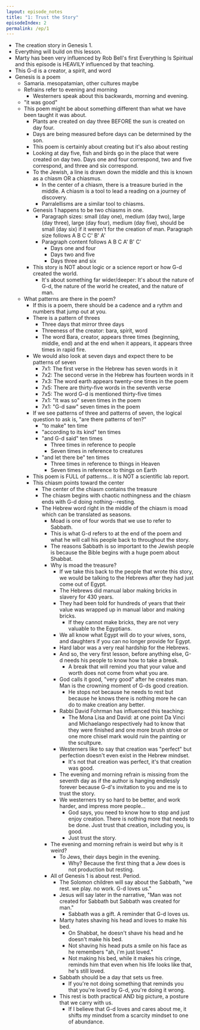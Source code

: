 ```yaml
---
layout: episode_notes
title: "1: Trust the Story"
episodeIndex: 2
permalink: /ep/1
---
```

- The creation story in Genesis 1.
- Everything will build on this lesson.
- Marty has been very influenced by Rob Bell's first Everything Is Spiritual and this episode is HEAVILY influenced by that teaching.
- This G-d is a creator, a spirit, and word
- Genesis is a poem
  - Samaria. mesopatamian, other cultures maybe
  - Refrains refer to evening and morning
    - Westerners speak about this backwards, morning and evening.
  - "it was good"
  - This poem might be about something different than what we have been taught it was about.
    - Plants are created on day three BEFORE the sun is created on day four.
    - Days are being measured before days can be determined by the son.
    - This poem is certainly about creating but it's also about resting
    - Looking at day five, fish and birds go in the place that were created on day two. Days one and four correspond, two and five correspond, and three and six correspond.
    - To the Jewish, a line is drawn down the middle and this is known as a chiasm OR a chiasmus.
      - In the center of a chiasm, there is a treasure buried in the middle. A chiasm is a tool to lead a reading on a journey of discovery.
      - Parralellisms are a similar tool to chiasms.
    - Genesis 1 happens to be two chiasms in one.
      - Paragraph sizes: small (day one), medium (day two), large (day three), large (day four), medium (day five), should be small (day six) if it weren't for the creation of man. Paragraph size follows A B C C' B' A'
      - Paragraph content follows A B C A' B' C'
        - Days one and four
        - Days two and five
        - Days three and six
    - This story is NOT about logic or a science report or how G-d created the world.
      - It's about something far wider/deeper: It's about the nature of G-d, the nature of the world he created, and the nature of man.
  - What patterns are there in the poem?
    - If this is a poem, there should be a cadence and a rythm and numbers that jump out at you.
    - There is a pattern of threes
      - Three days that mirror three days
      - Threeness of the creator: bara, spirit, word
      - The word Bara, creator, appears three times (beginning, middle, end) and at the end when it appears, it appears three times in rapid fire.
    - We would also look at seven days and expect there to be patterns of seven
      - 7x1: The first verse in the Hebrew has seven words in it
      - 7x2: The second verse in the Hebrew has fourteen words in it
      - 7x3: The word earth appears twenty-one times in the poem
      - 7x5: There are thirty-five words in the seventh verse
      - 7x5: The word G-d is mentioned thirty-five times
      - 7x1: "It was so" seven times in the poem
      - 7x1: "G-d saw" seven times in the poem
    - If we see patterns of three and patterns of seven, the logical question to ask is, "are there patterns of ten?"
      - "to make" ten time
      - "according to its kind" ten times
      - "and G-d said" ten times
        - Three times in reference to people
        - Seven times in reference to creatures
      - "and let there be" ten times
        - Three times in reference to things in Heaven
        - Seven times in reference to things on Earth
    - This poem is FULL of patterns... it is NOT a scientific lab report.
    - This chiasm points toward the center
      - The center of the chiasm contains the treasure
      - The chiasm begins with chaotic nothingness and the chiasm ends with G-d doing nothing--resting.
      - The Hebrew word right in the middle of the chiasm is moad which can be translated as seasons.
        - Moad is one of four words that we use to refer to Sabbath.
        - This is what G-d refers to at the end of the poem and what he will call his people back to throughout the story.
        - The reasons Sabbath is so important to the Jewish people is because the Bible begins with a huge poem about Shabbat.
        - Why is moad the treasure?
          - If we take this back to the people that wrote this story, we would be talking to the Hebrews after they had just come out of Egypt.
          - The Hebrews did manual labor making bricks in slavery for 430 years.
          - They had been told for hundreds of years that their value was wrapped up in manual labor and making bricks.
            - If they cannot make bricks, they are not very valuable to the Egyptians.
          - We all know what Egypt will do to your wives, sons, and daughters if you can no longer provide for Egypt.
          - Hard labor was a very real hardship for the Hebrews.
          - And so, the very first lesson, before anything else, G-d needs his people to know how to take a break.
            - A break that will remind you that your value and worth does not come from what you are.
          - God calls it good, "very good" after he creates man. Man is the crowning moment of G-ds good creation.
            - He stops not because he needs to rest but because he knows there is nothing more he can do to make creation any better.
          - Rabbi David Fohrman has influenced this teaching:
            - The Mona Lisa and David: at one point Da Vinci and Michaelango respectively had to know that they were finished and one more brush stroke or one more chisel mark would ruin the painting or the scultpure.
          - Westerners like to say that creation was "perfect" but perfection doesn't even exist in the Hebrew mindset.
            - It's not that creation was perfect, it's that creation was good.
          - The evening and morning refrain is missing from the seventh day as if the author is hanging endlessly forever because G-d's invitation to you and me is to trust the story.
          - We westerners try so hard to be better, and work harder, and impress more people...
            - God says, you need to know how to stop and just enjoy creation. There is nothing more that needs to be done. Just trust that creation, including you, is good.
            - Just trust the story.
        - The evening and morning refrain is weird but why is it weird?
          - To Jews, their days begin in the evening.
            - Why? Because the first thing that a Jew does is not production but resting.
        - All of Genesis 1 is about rest. Period.
          - The Solomon children will say about the Sabbath, "we rest. we play. no work. G-d loves us."
          - Jesus will say later in the narrative, "Man was not created for Sabbath but Sabbath was created for man."
            - Sabbath was a gift. A reminder that G-d loves us.
          - Marty hates shaving his head and loves to make his bed.
            - On Shabbat, he doesn't shave his head and he doesn't make his bed.
            - Not shaving his head puts a smile on his face as he remembers "ah, i'm just loved."
            - Not making his bed, while it makes his cringe, reminds him that even when his life looks like that, he's still loved.
          - Sabbath should be a day that sets us free.
            - If you're not doing something that reminds you that you're loved by G-d, you're doing it wrong.
          - This rest is both practical AND big picture, a posture that we carry with us.
            - If I believe that G-d loves and cares about me, it shifts my mindset from a scarcity mindset to one of abundance.
